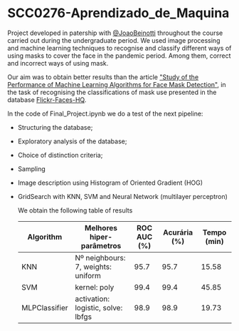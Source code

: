 # SCC0276-Aprendizado_de_Maquina
Project developed in patership with [@JoaoBeinotti](https://github.com/JoaoBeinotti) throughout the course carried out during the undergraduate period. We used image processing and machine learning techniques to recognise and classify different ways of using masks to cover the face in the pandemic period. Among them, correct and incorrect ways of using mask.

Our aim was to obtain better results than the article ["Study of the Performance of Machine Learning Algorithms for Face Mask Detection"](https://ieeexplore.ieee.org/document/9310963), in the task of recognising the classifications of mask use presented in the database [Flickr-Faces-HQ](https://www.sciencedirect.com/science/article/pii/S2352648320300362?via%3Dihub). 

In the code of Final_Project.ipynb we do a test of the next pipeline:

  - Structuring the database;
  - Exploratory analysis of the database;
  - Choice of distinction criteria;
  - Sampling
  - Image description using Histogram of Oriented Gradient (HOG)
  - GridSearch with KNN, SVM and Neural Network (multilayer perceptron)

    We obtain the following table of results

    | Algorithm | Melhores hiper-parâmetros | ROC AUC (%) | Acurária (%) | Tempo (min) |
    | ------------- | ------------- | ------------- | ----------- | ------------- | 
    | KNN  | Nº neighbours: 7, weights: uniform| 95.7 | 95.7 | 15.58 |
    | SVM  | kernel: poly  | 99.4 | 99.4 | 45.85 |
    | MLPClassifier| activation: logistic, solve: lbfgs| 98.9 | 98.9 | 19.73 |
